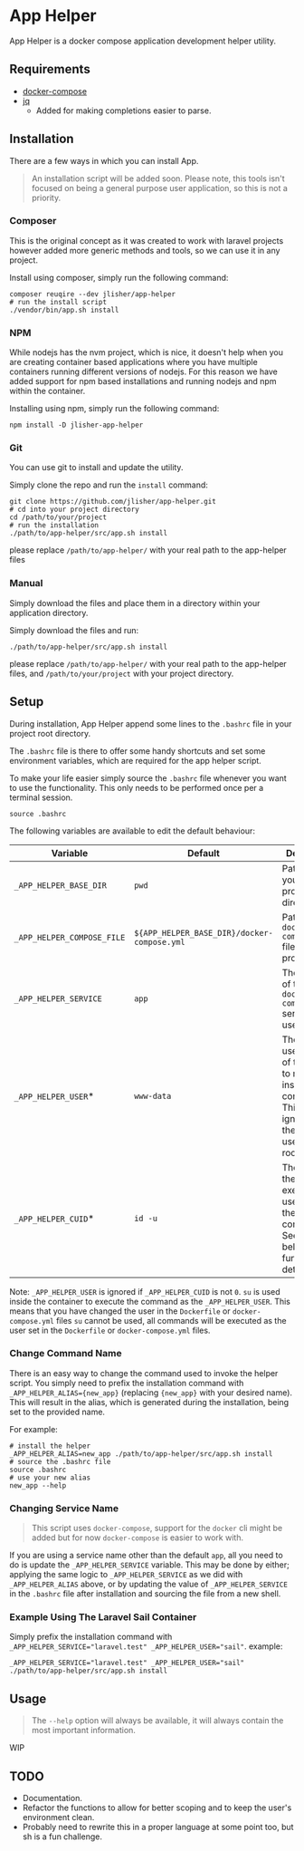 # App Helper

App Helper is a docker compose application development helper utility.

## Requirements

- [docker-compose](https://docs.docker.com/compose/install/)
- [jq](https://stedolan.github.io/jq/download/)
  - Added for making completions easier to parse.

## Installation

There are a few ways in which you can install App.

> An installation script will be added soon.
> Please note, this tools isn't focused on being a general purpose user application, so this is not a priority.

### Composer

This is the original concept as it was created to work with laravel projects however added more generic methods and 
tools, so we can use it in any project.

Install using composer, simply run the following command:

```shell
composer reuqire --dev jlisher/app-helper
# run the install script
./vendor/bin/app.sh install
```

### NPM

While nodejs has the nvm project, which is nice, it doesn't help when you are creating container based applications
where you have multiple containers running different versions of nodejs. For this reason we have added support for npm
based installations and running nodejs and npm within the container.

Installing using npm, simply run the following command:

```shell
npm install -D jlisher-app-helper
```

### Git

You can use git to install and update the utility. 

Simply clone the repo and run the `install` command: 

```shell
git clone https://github.com/jlisher/app-helper.git
# cd into your project directory
cd /path/to/your/project
# run the installation
./path/to/app-helper/src/app.sh install
```

please replace `/path/to/app-helper/` with your real path to the app-helper files

### Manual

Simply download the files and place them in a directory within your application directory.

Simply download the files and run:

```shell
./path/to/app-helper/src/app.sh install
```

please replace `/path/to/app-helper/` with your real path to the app-helper files, 
and `/path/to/your/project` with your project directory.

## Setup

During installation, App Helper append some lines to the `.bashrc` file in your project root directory.

The `.bashrc` file is there to offer some handy shortcuts and set some environment variables, which are required for the
app helper script.

To make your life easier simply source the `.bashrc` file whenever you want to use the functionality. This only needs to
be performed once per a terminal session.

```shell
source .bashrc
```

The following variables are available to edit the default behaviour: 

| Variable | Default | Definition |
| --- | --- | --- |
| `_APP_HELPER_BASE_DIR` | `pwd` | Path to your project root directory. |
| `_APP_HELPER_COMPOSE_FILE` | `${APP_HELPER_BASE_DIR}/docker-compose.yml` | Path to the `docker-compose.yml` file for your project | 
| `_APP_HELPER_SERVICE` | `app` | The name of the `docker-compose` service to use. |
| `_APP_HELPER_USER`* | `www-data` | The username of the user to run as inside the container. This is ignored if the default user isn't root. |
| `_APP_HELPER_CUID`* | `id -u` | The id of the executing user inside the container. See note below for further details |

Note: `_APP_HELPER_USER` is ignored if `_APP_HELPER_CUID` is not `0`. `su` is used inside the container to execute the command as the `_APP_HELPER_USER`. This means that you have changed the user in the `Dockerfile` or `docker-compose.yml`
files `su` cannot be used, all commands will be executed as the user set in the `Dockerfile` or `docker-compose.yml`
files.

### Change Command Name

There is an easy way to change the command used to invoke the helper script. 
You simply need to prefix the installation command with `_APP_HELPER_ALIAS={new_app}` (replacing `{new_app}` with your desired name).
This will result in the alias, which is generated during the installation, being set to the provided name. 

For example:

```shell
# install the helper
_APP_HELPER_ALIAS=new_app ./path/to/app-helper/src/app.sh install
# source the .bashrc file
source .bashrc
# use your new alias
new_app --help
```

### Changing Service Name

> This script uses `docker-compose`, support for the `docker` cli might be added but for now `docker-compose` is easier to work with.

If you are using a service name other than the default `app`, all you need to do is update the `_APP_HELPER_SERVICE` variable. 
This may be done by either; applying the same logic to `_APP_HELPER_SERVICE` as we did with `_APP_HELPER_ALIAS` above, 
or by updating the value of `_APP_HELPER_SERVICE` in the `.bashrc` file after installation and sourcing the file from a new shell.

### Example Using The Laravel Sail Container

Simply prefix the installation command with `_APP_HELPER_SERVICE="laravel.test" _APP_HELPER_USER="sail"`. example: 

```shell
_APP_HELPER_SERVICE="laravel.test" _APP_HELPER_USER="sail" ./path/to/app-helper/src/app.sh install
```

## Usage

> The `--help` option will always be available, it will always contain the most important information.

WIP

## TODO

- Documentation.
- Refactor the functions to allow for better scoping and to keep the user's environment clean.
- Probably need to rewrite this in a proper language at some point too, but sh is a fun challenge.
